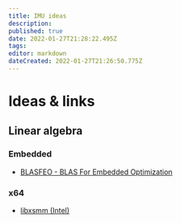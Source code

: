 ```yaml
---
title: IMU ideas
description: 
published: true
date: 2022-01-27T21:28:22.495Z
tags: 
editor: markdown
dateCreated: 2022-01-27T21:26:50.775Z
---
```


# Ideas & links


## Linear algebra

### Embedded
* [BLASFEO - BLAS For Embedded Optimization](https://github.com/giaf/blasfeo)

### x64
* [libxsmm (Intel)](https://libxsmm.readthedocs.io/en/latest/)